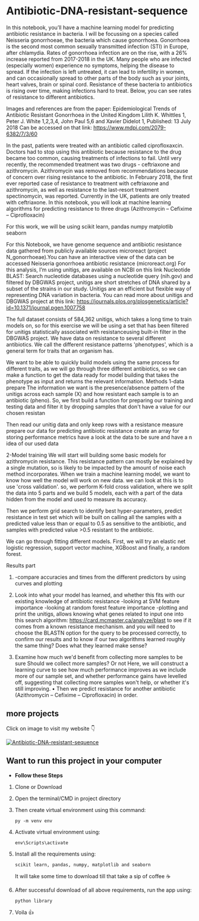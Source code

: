 # Antibiotic-DNA-resistant-sequence
In this notebook, you’ll have a machine learning model for predicting antibiotic resistance in bacteria.
I will be focussing on a species called Neisseria gonorrhoeae, the bacteria which cause gonorrhoea. Gonorrhoea is the second most common sexually transmitted infection (STI) in Europe, after chlamydia. Rates of gonorrhoea infection are on the rise, with a 26% increase reported from 2017-2018 in the UK.
Many people who are infected (especially women) experience no symptoms, helping the disease to spread. If the infection is left untreated, it can lead to infertility in women, and can occasionally spread to other parts of the body such as your joints, heart valves, brain or spinal cord.
Resistance of these bacteria to antibiotics is rising over time, making infections hard to treat. Below, you can see rates of resistance to different antibiotics. 

Images and references are from the paper:
Epidemiological Trends of Antibiotic Resistant Gonorrhoea in the United Kingdom Lilith K. Whittles 1, Peter J. White 1,2,3,4, John Paul 5,6 and Xavier Didelot 1, Published: 13 July 2018
Can be accessed on that link: https://www.mdpi.com/2079-6382/7/3/60

In the past, patients were treated with an antibiotic called ciprofloxaxcin. Doctors had to stop using this antibiotic because resistance to the drug became too common, causing treatments of infections to fail. Until very recently, the recommended treatment was two drugs - ceftriaxone and azithromycin. Azithromycin was removed from recommendations because of concern over rising resistance to the antibiotic. In February 2018, the first ever reported case of resistance to treatment with ceftriaxone and azithromycin, as well as resistance to the last-resort treatment spectinomycin, was reported. Currently in the UK, patients are only treated with ceftriaxone.
In this notebook, you will look at machine learning algorithms for predicting resistance to three drugs (Azithromycin – Cefixime – Ciprofloxacin)

For this work, we will be using 
scikit learn, 
pandas
numpy 
matplotlib
seaborn 

For this Notebook, we have genome sequence and antibiotic resistance data gathered from publicly available sources microreact (project N_gonorrhoeae).You can have an interactive view of the data can be accessed Neisseria gonorrhoea antibiotic resistance (microreact.org)
For this analysis, I’m using unitigs, are available on NCBI on this link Nucleotide BLAST: Search nucleotide databases using a nucleotide query (nih.gov) and filtered by DBGWAS project, unitigs are short stretches of DNA shared by a subset of the strains in our study. Unitigs are an efficient but flexible way of representing DNA variation in bacteria. You can read more about unitigs and DBGWAS  project at this link: https://journals.plos.org/plosgenetics/article?id=10.1371/journal.pgen.1007758 

The full dataset consists of 584,362 unitigs, which takes a long time to train models on, so for this exercise we will be using a set that has been filtered for unitigs statistically associated with resistanceusing built-in filter in the DBGWAS project.
We have data on resistance to several different antibiotics. We call the different resistance patterns 'phenotypes', which is a general term for traits that an organism has.

We want to be able to quickly build models using the same process for different traits, as we will go through three different antibiotics, so we can make a function to get the data ready for model building that takes the phenotype as input and returns the relevant information.
Methods
1-data prepare
The information we want is the presence/absence pattern of the unitigs across each sample (X) and how resistant each sample is to an antibiotic (pheno).
So, we first build a function for preparing our training and testing data and filter it by dropping samples that don't have a value for our chosen resistan

Then read our unitig data and only keep rows with a resistance measure
prepare our data for predicting antibiotic resistance
create an array for storing performance metrics
have a look at the data to be sure and have a n idea of our used data

2-Model training
We will start will building some basic models for azithromycin resistance. This resistance pattern can mostly be explained by a single mutation, so is likely to be impacted by the amount of noise each method incorporates.
When we train a machine learning model, we want to know how well the model will work on new data. we can look at this is to use 'cross validation'. so, we perform K-fold cross validation, where we split the data into 5 parts and we build 5 models, each with a part of the data hidden from the model and used to measure its accuracy.

Then we perform grid search to identify best hyper-parameters, predict resistance in test set which will be built on calling all the samples with a predicted value less than or equal to 0.5 as sensitive to the antibiotic, and samples with predicted value >0.5 resistant to the antibiotic.

We can go through fitting different models.
First, we will try an elastic net logistic regression, support vector machine, XGBoost and finally, a random forest.

Results part
1)	-compare accuracies and times from the different predictors by using curves and plotting

2)	Look into what your model has learned, and whether this fits with our existing knowledge of antibiotic resistance 
   -looking at SVM feature importance
   -looking at random forest feature importance
   -plotting and print the unitigs, allows knowing what genes related to
  input one into this search algorithm: https://card.mcmaster.ca/analyze/blast to see if it      comes from a known resistance mechanism. and you will need to choose the BLASTN option for the query to be processed correctly, to confirm our results and to know if our two algorithms learned roughly the same thing? Does what they learned make sense?

3)  Examine how much we'd benefit from collecting more samples to be sure Should we collect more samples? Or not
Here, we will construct a learning curve to see how much performance improves as we include more of our sample set, and whether performance gains have levelled off, suggesting that collecting more samples won't help, or whether it's still improving.
•	Then we predict resistance for another antibiotic (Azithromycin – Cefixime – Ciprofloxacin) in order.


## more projects
Click on image to visit my website :point_down:

[![ Antibiotic-DNA-resistant-sequence ](https://www.mdpi.com/antibiotics/antibiotics-07-00060/article_deploy/html/images/antibiotics-07-00060-g003-550.jpg)](https://www.samerkharboush.tk/)



## Want to run this project in your computer
- **Follow these Steps**
 1. Clone or Download
  2. Open the terminal/CMD in project directory
  3. Then create virtual environment using this command: 
  
      ```py -m venv env```
  4. Activate virtual environment using: 
  
      ```env\Scripts\activate```
  5. Install all the requirements using: 
  
      ``` scikit learn, pandas, numpy, matplotlib and seaborn ```
      
      It will take some time to download till that take a sip of coffee :coffee: 
      
  6. After successful download of all above requirements, run the app using:
      
      ``` python library ```
      
   7. Voila :thumbsup:
